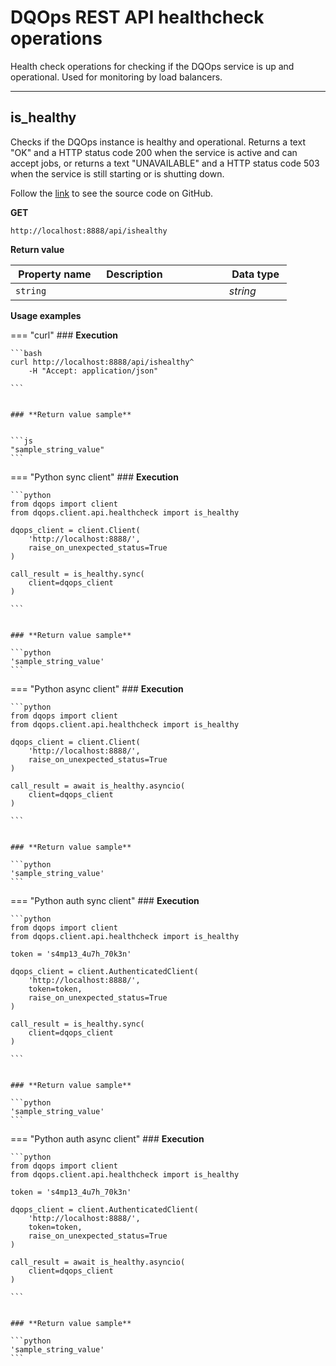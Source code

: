 # DQOps REST API healthcheck operations
Health check operations for checking if the DQOps service is up and operational. Used for monitoring by load balancers.


___
## is_healthy
Checks if the DQOps instance is healthy and operational. Returns a text &quot;OK&quot; and a HTTP status code 200 when the service is active and can accept jobs,  or returns a text &quot;UNAVAILABLE&quot; and a HTTP status code 503 when the service is still starting or is shutting down.

Follow the [link](https://github.com/dqops/dqo/blob/develop/distribution/python/dqops/client/api/healthcheck/is_healthy.py) to see the source code on GitHub.


**GET**
```
http://localhost:8888/api/ishealthy
```

**Return value**

|&nbsp;Property&nbsp;name&nbsp;|&nbsp;Description&nbsp;&nbsp;&nbsp;&nbsp;&nbsp;&nbsp;&nbsp;&nbsp;&nbsp;&nbsp;&nbsp;&nbsp;&nbsp;&nbsp;&nbsp;&nbsp;&nbsp;&nbsp;&nbsp;&nbsp;&nbsp;|&nbsp;Data&nbsp;type&nbsp;|
|---------------|---------------------------------|-----------|
|<span class="no-wrap-code">`string`</span>||*string*|








**Usage examples**


=== "curl"
    ### **Execution**

    ```bash
    curl http://localhost:8888/api/ishealthy^
		-H "Accept: application/json"
	
    ```

    
    ### **Return value sample**
    
    
    ```js
    "sample_string_value"
    ```
    
    


=== "Python sync client"
    ### **Execution**

    ```python
    from dqops import client
	from dqops.client.api.healthcheck import is_healthy
	
	dqops_client = client.Client(
	    'http://localhost:8888/',
	    raise_on_unexpected_status=True
	)
	
	call_result = is_healthy.sync(
	    client=dqops_client
	)
	
    ```

    
    ### **Return value sample**
    
    ```python
    'sample_string_value'
    ```
    
    
    


=== "Python async client"
    ### **Execution**

    ```python
    from dqops import client
	from dqops.client.api.healthcheck import is_healthy
	
	dqops_client = client.Client(
	    'http://localhost:8888/',
	    raise_on_unexpected_status=True
	)
	
	call_result = await is_healthy.asyncio(
	    client=dqops_client
	)
	
    ```

    
    ### **Return value sample**
    
    ```python
    'sample_string_value'
    ```
    
    
    


=== "Python auth sync client"
    ### **Execution**

    ```python
    from dqops import client
	from dqops.client.api.healthcheck import is_healthy
	
	token = 's4mp13_4u7h_70k3n'
	
	dqops_client = client.AuthenticatedClient(
	    'http://localhost:8888/',
	    token=token,
	    raise_on_unexpected_status=True
	)
	
	call_result = is_healthy.sync(
	    client=dqops_client
	)
	
    ```

    
    ### **Return value sample**
    
    ```python
    'sample_string_value'
    ```
    
    
    


=== "Python auth async client"
    ### **Execution**

    ```python
    from dqops import client
	from dqops.client.api.healthcheck import is_healthy
	
	token = 's4mp13_4u7h_70k3n'
	
	dqops_client = client.AuthenticatedClient(
	    'http://localhost:8888/',
	    token=token,
	    raise_on_unexpected_status=True
	)
	
	call_result = await is_healthy.asyncio(
	    client=dqops_client
	)
	
    ```

    
    ### **Return value sample**
    
    ```python
    'sample_string_value'
    ```
    
    
    



